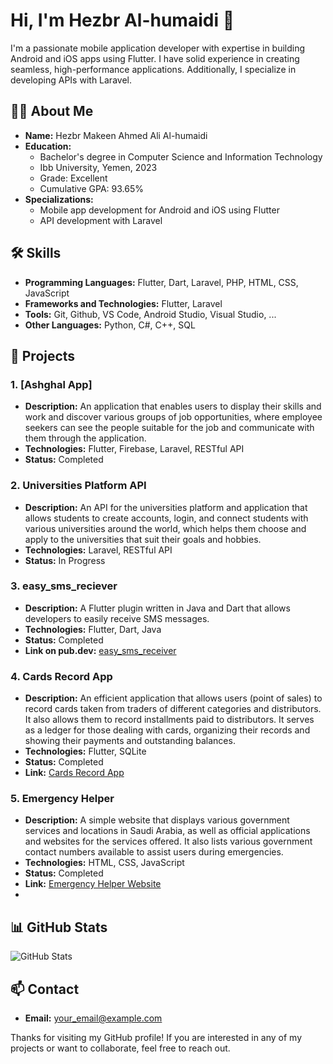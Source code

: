 # Hi, I'm Hezbr Al-humaidi 👋

I'm a passionate mobile application developer with expertise in building Android and iOS apps using Flutter. I have solid experience in creating seamless, high-performance applications. Additionally, I specialize in developing APIs with Laravel.

## 🧑‍💻 About Me
- **Name:** Hezbr Makeen Ahmed Ali Al-humaidi
- **Education:**
  - Bachelor's degree in Computer Science and Information Technology
  - Ibb University, Yemen, 2023
  - Grade: Excellent
  - Cumulative GPA: 93.65%
- **Specializations:**
  - Mobile app development for Android and iOS using Flutter
  - API development with Laravel
 
## 🛠️ Skills
- **Programming Languages:** Flutter, Dart, Laravel, PHP, HTML, CSS, JavaScript
- **Frameworks and Technologies:** Flutter, Laravel
- **Tools:** Git, Github, VS Code, Android Studio, Visual Studio, ...
- **Other Languages:** Python, C#, C++, SQL

## 📂 Projects
### 1. [Ashghal App]
- **Description:** An application that enables users to display their skills and work and discover various groups of job opportunities, where employee seekers can see the people suitable for the job and communicate with them through the application.
- **Technologies:** Flutter, Firebase, Laravel, RESTful API
- **Status:** Completed

### 2. Universities Platform API
- **Description:** An API for the universities platform and application that allows students to create accounts, login, and connect students with various universities around the world, which helps them choose and apply to the universities that suit their goals and hobbies.
- **Technologies:** Laravel, RESTful API
- **Status:** In Progress

### 3. easy_sms_reciever
- **Description:** A Flutter plugin written in Java and Dart that allows developers to easily receive SMS messages.
- **Technologies:** Flutter, Dart, Java
- **Status:** Completed
- **Link on pub.dev:** [easy_sms_receiver](https://pub.dev/packages/easy_sms_receiver)

### 4. Cards Record App
- **Description:** An efficient application that allows users (point of sales) to record cards taken from traders of different categories and distributors. It also allows them to record installments paid to distributors. It serves as a ledger for those dealing with cards, organizing their records and showing their payments and outstanding balances.
- **Technologies:** Flutter, SQLite
- **Status:** Completed
- **Link:** [Cards Record App](https://github.com/hezbr/Cards_Record_App.git)

### 5. Emergency Helper
- **Description:** A simple website that displays various government services and locations in Saudi Arabia, as well as official applications and websites for the services offered. It also lists various government contact numbers available to assist users during emergencies.
- **Technologies:** HTML, CSS, JavaScript
- **Status:** Completed
- **Link:** [Emergency Helper Website](#)
- 

## 📊 GitHub Stats
![GitHub Stats](https://github-readme-stats.vercel.app/api?username=your_github_username&show_icons=true&theme=radical)

## 📫 Contact
- **Email:** [your_email@example.com](mailto:your_email@example.com)
<!--- **LinkedIn:** [Your LinkedIn Profile Link]
- **Twitter:** [Your Twitter Profile Link]
- **Personal Website:** [Your Personal Website Link if any]
-->
Thanks for visiting my GitHub profile! If you are interested in any of my projects or want to collaborate, feel free to reach out.


